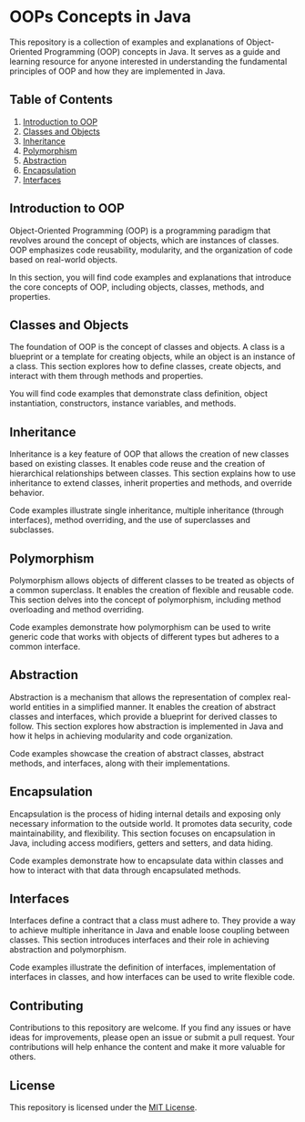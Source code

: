 # OOPs Concepts in Java

This repository is a collection of examples and explanations of Object-Oriented Programming (OOP) concepts in Java. It serves as a guide and learning resource for anyone interested in understanding the fundamental principles of OOP and how they are implemented in Java.

## Table of Contents

1. [Introduction to OOP](#introduction-to-oop)
2. [Classes and Objects](#classes-and-objects)
3. [Inheritance](#inheritance)
4. [Polymorphism](#polymorphism)
5. [Abstraction](#abstraction)
6. [Encapsulation](#encapsulation)
7. [Interfaces](#interfaces)

## Introduction to OOP

Object-Oriented Programming (OOP) is a programming paradigm that revolves around the concept of objects, which are instances of classes. OOP emphasizes code reusability, modularity, and the organization of code based on real-world objects.

In this section, you will find code examples and explanations that introduce the core concepts of OOP, including objects, classes, methods, and properties.

## Classes and Objects

The foundation of OOP is the concept of classes and objects. A class is a blueprint or a template for creating objects, while an object is an instance of a class. This section explores how to define classes, create objects, and interact with them through methods and properties.

You will find code examples that demonstrate class definition, object instantiation, constructors, instance variables, and methods.

## Inheritance

Inheritance is a key feature of OOP that allows the creation of new classes based on existing classes. It enables code reuse and the creation of hierarchical relationships between classes. This section explains how to use inheritance to extend classes, inherit properties and methods, and override behavior.

Code examples illustrate single inheritance, multiple inheritance (through interfaces), method overriding, and the use of superclasses and subclasses.

## Polymorphism

Polymorphism allows objects of different classes to be treated as objects of a common superclass. It enables the creation of flexible and reusable code. This section delves into the concept of polymorphism, including method overloading and method overriding.

Code examples demonstrate how polymorphism can be used to write generic code that works with objects of different types but adheres to a common interface.

## Abstraction

Abstraction is a mechanism that allows the representation of complex real-world entities in a simplified manner. It enables the creation of abstract classes and interfaces, which provide a blueprint for derived classes to follow. This section explores how abstraction is implemented in Java and how it helps in achieving modularity and code organization.

Code examples showcase the creation of abstract classes, abstract methods, and interfaces, along with their implementations.

## Encapsulation

Encapsulation is the process of hiding internal details and exposing only necessary information to the outside world. It promotes data security, code maintainability, and flexibility. This section focuses on encapsulation in Java, including access modifiers, getters and setters, and data hiding.

Code examples demonstrate how to encapsulate data within classes and how to interact with that data through encapsulated methods.

## Interfaces

Interfaces define a contract that a class must adhere to. They provide a way to achieve multiple inheritance in Java and enable loose coupling between classes. This section introduces interfaces and their role in achieving abstraction and polymorphism.

Code examples illustrate the definition of interfaces, implementation of interfaces in classes, and how interfaces can be used to write flexible code.

## Contributing

Contributions to this repository are welcome. If you find any issues or have ideas for improvements, please open an issue or submit a pull request. Your contributions will help enhance the content and make it more valuable for others.

## License

This repository is licensed under the [MIT License](LICENSE).
